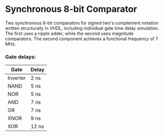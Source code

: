 # Synchronous 8-bit Comparator

Two synchronous 8-bit comparators for signed two's complement notation written structurally in VHDL, including individual gate time delay simulation. The first uses a ripple adder, while the second uses magnitude comparators. The second component achieves a functional frequency of 7 MHz.

### Gate delays:
Gate | Delay
-|-|
Inverter | 2 ns
NAND | 5 ns
NOR | 5 ns
AND | 7 ns
OR | 7 ns
XNOR | 9 ns
XOR | 12 ns
